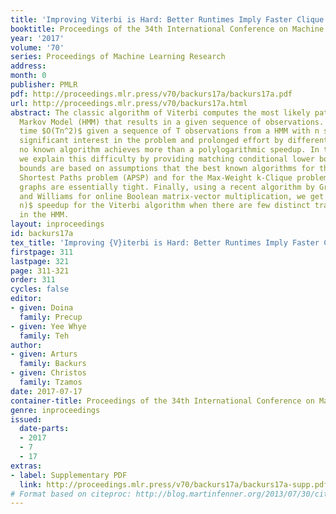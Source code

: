 ```yaml
---
title: 'Improving Viterbi is Hard: Better Runtimes Imply Faster Clique Algorithms'
booktitle: Proceedings of the 34th International Conference on Machine Learning
year: '2017'
volume: '70'
series: Proceedings of Machine Learning Research
address: 
month: 0
publisher: PMLR
pdf: http://proceedings.mlr.press/v70/backurs17a/backurs17a.pdf
url: http://proceedings.mlr.press/v70/backurs17a.html
abstract: The classic algorithm of Viterbi computes the most likely path in a Hidden
  Markov Model (HMM) that results in a given sequence of observations. It runs in
  time $O(Tn^2)$ given a sequence of T observations from a HMM with n states. Despite
  significant interest in the problem and prolonged effort by different communities,
  no known algorithm achieves more than a polylogarithmic speedup. In this paper,
  we explain this difficulty by providing matching conditional lower bounds. Our lower
  bounds are based on assumptions that the best known algorithms for the All-Pairs
  Shortest Paths problem (APSP) and for the Max-Weight k-Clique problem in edge-weighted
  graphs are essentially tight. Finally, using a recent algorithm by Green Larsen
  and Williams for online Boolean matrix-vector multiplication, we get a $2^Ω(\sqrt\log
  n)$ speedup for the Viterbi algorithm when there are few distinct transition probabilities
  in the HMM.
layout: inproceedings
id: backurs17a
tex_title: 'Improving {V}iterbi is Hard: Better Runtimes Imply Faster Clique Algorithms'
firstpage: 311
lastpage: 321
page: 311-321
order: 311
cycles: false
editor:
- given: Doina
  family: Precup
- given: Yee Whye
  family: Teh
author:
- given: Arturs
  family: Backurs
- given: Christos
  family: Tzamos
date: 2017-07-17
container-title: Proceedings of the 34th International Conference on Machine Learning
genre: inproceedings
issued:
  date-parts:
  - 2017
  - 7
  - 17
extras:
- label: Supplementary PDF
  link: http://proceedings.mlr.press/v70/backurs17a/backurs17a-supp.pdf
# Format based on citeproc: http://blog.martinfenner.org/2013/07/30/citeproc-yaml-for-bibliographies/
---
```


